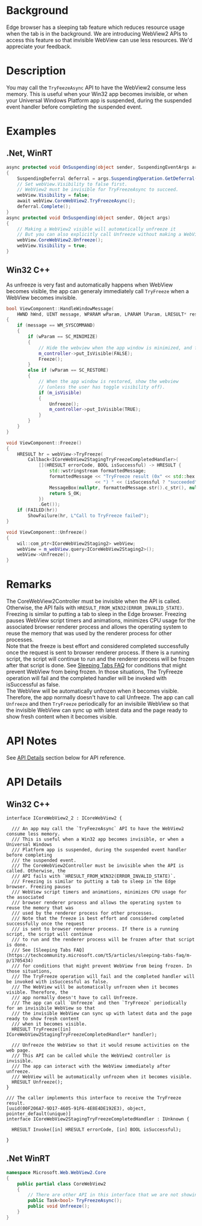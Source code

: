# Background
Edge browser has a sleeping tab feature which reduces resource usage when the tab is in the background. We are introducing WebView2 APIs
to access this feature so that invisible WebView can use less resources. We'd appreciate your feedback.


# Description
You may call the `TryFeezeAsync` API to have the WebView2 consume less memory. This is useful when your Win32 app becomes invisible, or when your Universal Windows Platform app is suspended, during the suspended event handler before completing the suspended event.

# Examples
## .Net, WinRT
```c#
async protected void OnSuspending(object sender, SuspendingEventArgs args)
{
    SuspendingDeferral deferral = args.SuspendingOperation.GetDeferral();
    // Set webView.Visibility to false first.
    // WebView2 must be invisible for TryFreezeAsync to succeed.
    webView.Visibility = false;
    await webView.CoreWebView2.TryFreezeAsync();
    deferral.Complete();
}
async protected void OnSuspending(object sender, Object args)
{
    // Making a WebView2 visible will automatically unfreeze it
    // But you can also explicitly call Unfreeze without making a WebView2 visible to unfreeze it.
    webView.CoreWebView2.Unfreeze();
    webView.Visibility = true;
}
```
## Win32 C++
As unfreeze is very fast and automatically happens when WebView becomes visible, the app can generaly immediately call `TryFreeze` when a WebView becomes invisible.
```cpp
bool ViewComponent::HandleWindowMessage(
    HWND hWnd, UINT message, WPARAM wParam, LPARAM lParam, LRESULT* result)
{
    if (message == WM_SYSCOMMAND)
    {
        if (wParam == SC_MINIMIZE)
        {
            // Hide the webview when the app window is minimized, and freeze it.
            m_controller->put_IsVisible(FALSE);
            Freeze();
        }
        else if (wParam == SC_RESTORE)
        {
            // When the app window is restored, show the webview
            // (unless the user has toggle visibility off).
            if (m_isVisible)
            {
                Unfreeze();
                m_controller->put_IsVisible(TRUE);
            }
        }
    }
}

void ViewComponent::Freeze()
{
    HRESULT hr = webView->TryFreeze(
        Callback<ICoreWebView2StagingTryFreezeCompletedHandler>(
            [](HRESULT errorCode, BOOL isSuccessful) -> HRESULT {
                std::wstringstream formattedMessage;
                formattedMessage << "TryFreeze result (0x" << std::hex << errorCode
                                 << ") " << (isSuccessful ? "succeeded" : "failed");
                MessageBox(nullptr, formattedMessage.str().c_str(), nullptr, MB_OK);
                return S_OK;
            })
            .Get());
    if (FAILED(hr))
        ShowFailure(hr, L"Call to TryFreeze failed");
}

void ViewComponent::Unfreeze()
{
    wil::com_ptr<ICoreWebView2Staging2> webView;
    webView = m_webView.query<ICoreWebView2Staging2>();
    webView->Unfreeze();
}
```

# Remarks
The CoreWebView2Controller must be invisible when the API is called. Otherwise, the
API fails with `HRESULT_FROM_WIN32(ERROR_INVALID_STATE)`.   
Freezing is similar to putting a tab to sleep in the Edge browser. Freezing pauses
WebView script timers and animations, minimizes CPU usage for the associated
browser renderer process and allows the operating system to reuse the memory that was
used by the renderer process for other processes.   
Note that the freeze is best effort and considered completed successfully once the request
is sent to browser renderer process. If there is a running script, the script will continue
to run and the renderer process will be frozen after that script is done.
See [Sleeping Tabs FAQ](https://techcommunity.microsoft.com/t5/articles/sleeping-tabs-faq/m-p/1705434)
for conditions that might prevent WebView from being frozen. In those situations,
The TryFreeze operation will fail and the completed handler will be invoked with isSuccessful as false.   
The WebView will be automatically unfrozen when it becomes visible. Therefore, the app normally doesn't have to call Unfreeze.
The app can call `Unfreeze` and then `TryFreeze` periodically for an invisibile WebView so that the invisible WebView can sync up with
latest data and the page ready to show fresh content when it becomes visible.

# API Notes
See [API Details](#api-details) section below for API reference.

# API Details

## Win32 C++
```IDL
interface ICoreWebView2_2 : ICoreWebView2 {

  /// An app may call the `TryFeezeAsync` API to have the WebView2 consume less memory.
  /// This is useful when a Win32 app becomes invisible, or when a Universal Windows
  /// Platform app is suspended, during the suspended event handler before completing
  /// the suspended event.
  /// The CoreWebView2Controller must be invisible when the API is called. Otherwise, the
  /// API fails with `HRESULT_FROM_WIN32(ERROR_INVALID_STATE)`.
  /// Freezing is similar to putting a tab to sleep in the Edge browser. Freezing pauses
  /// WebView script timers and animations, minimizes CPU usage for the associated
  /// browser renderer process and allows the operating system to reuse the memory that was
  /// used by the renderer process for other processes.
  /// Note that the freeze is best effort and considered completed successfully once the request
  /// is sent to browser renderer process. If there is a running script, the script will continue
  /// to run and the renderer process will be frozen after that script is done.
  /// See [Sleeping Tabs FAQ](https://techcommunity.microsoft.com/t5/articles/sleeping-tabs-faq/m-p/1705434)
  /// for conditions that might prevent WebView from being frozen. In those situations,
  /// The TryFreeze operation will fail and the completed handler will be invoked with isSuccessful as false.
  /// The WebView will be automatically unfrozen when it becomes visible. Therefore, the
  /// app normally doesn't have to call Unfreeze.
  /// The app can call `Unfreeze` and then `TryFreeze` periodically for an invisibile WebView so that
  /// the invisible WebView can sync up with latest data and the page ready to show fresh content
  /// when it becomes visible.
  HRESULT TryFreeze([in] ICoreWebView2StagingTryFreezeCompletedHandler* handler);

  /// Unfreeze the WebView so that it would resume activities on the web page.
  /// This API can be called while the WebView2 controller is invisible.
  /// The app can interact with the WebView immediately after unfreeze.
  /// WebView will be automatically unfrozen when it becomes visible.
  HRESULT Unfreeze();
}

/// The caller implements this interface to receive the TryFreeze result.
[uuid(00F206A7-9D17-4605-91F6-4E8E4DE192E3), object, pointer_default(unique)]
interface ICoreWebView2StagingTryFreezeCompletedHandler : IUnknown {

  HRESULT Invoke([in] HRESULT errorCode, [in] BOOL isSuccessful);

}
```
## .Net WinRT
```c#
namespace Microsoft.Web.WebView2.Core
{
    public partial class CoreWebView2
    {
        // There are other API in this interface that we are not showing 
        public Task<bool> TryFreezeAsync();
        public void Unfreeze();
    }
}
```
